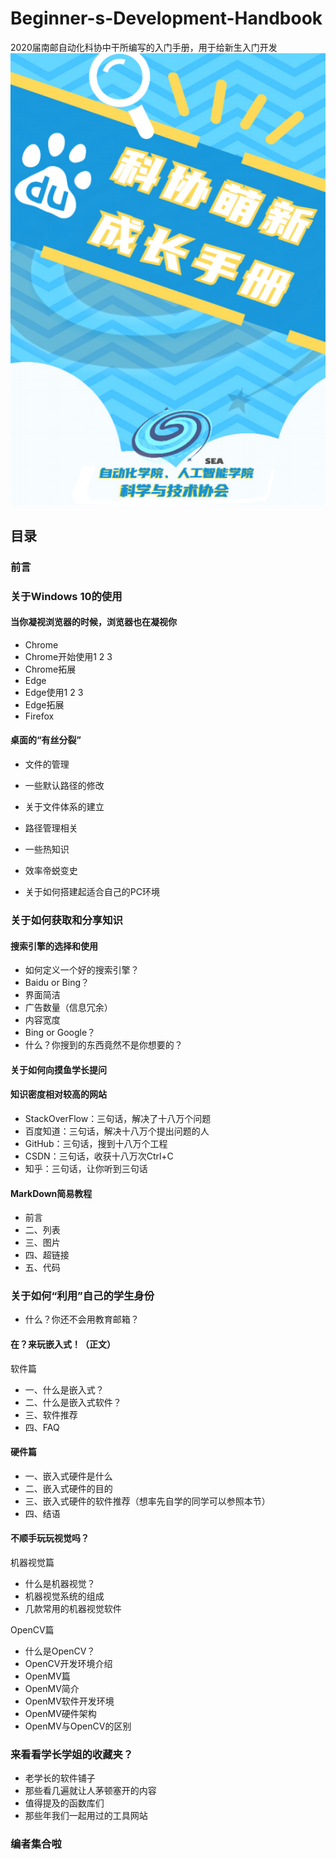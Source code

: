 # Beginner-s-Development-Handbook
2020届南邮自动化科协中干所编写的入门手册，用于给新生入门开发
![Alt text](/cover.png)

## **目录**

### 前言

### 关于Windows 10的使用

#### 当你凝视浏览器的时候，浏览器也在凝视你

- Chrome
- Chrome开始使用1 2 3
- Chrome拓展
- Edge
- Edge使用1 2 3
- Edge拓展
- Firefox  

#### 桌面的“有丝分裂”

- 文件的管理
- 一些默认路径的修改
- 关于文件体系的建立
- 路径管理相关
- 一些热知识
- 效率帝蜕变史

- 关于如何搭建起适合自己的PC环境

### 关于如何获取和分享知识

#### 搜索引擎的选择和使用

- 如何定义一个好的搜索引擎？
- Baidu or Bing？
- 界面简洁
- 广告数量（信息冗余）
- 内容宽度
- Bing or Google？
- 什么？你搜到的东西竟然不是你想要的？

#### 关于如何向摸鱼学长提问

#### 知识密度相对较高的网站

- StackOverFlow：三句话，解决了十八万个问题
- 百度知道：三句话，解决十八万个提出问题的人
- GitHub：三句话，搜到十八万个工程
- CSDN：三句话，收获十八万次Ctrl+C
- 知乎：三句话，让你听到三句话

#### MarkDown简易教程

- 前言
- 二、列表
- 三、图片
- 四、超链接
- 五、代码

### 关于如何“利用”自己的学生身份

- 什么？你还不会用教育邮箱？

#### 在？来玩嵌入式！（正文）

软件篇

- 一、什么是嵌入式？
- 二、什么是嵌入式软件？
- 三、软件推荐
- 四、FAQ

#### 硬件篇

- 一、嵌入式硬件是什么
- 二、嵌入式硬件的目的
- 三、嵌入式硬件的软件推荐（想率先自学的同学可以参照本节）
- 四、结语

#### 不顺手玩玩视觉吗？

机器视觉篇

- 什么是机器视觉？
- 机器视觉系统的组成
- 几款常用的机器视觉软件

OpenCV篇

- 什么是OpenCV？
- OpenCV开发环境介绍
- OpenMV篇
- OpenMV简介
- OpenMV软件开发环境
- OpenMV硬件架构
- OpenMV与OpenCV的区别

### 来看看学长学姐的收藏夹？

- 老学长的软件铺子
- 那些看几遍就让人茅顿塞开的内容
- 值得提及的函数库们
- 那些年我们一起用过的工具网站

### 编者集合啦
